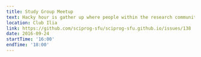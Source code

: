 ```yaml
---
title: Study Group Meetup
text: Hacky hour is gather up where people within the research community can come together.
location: Club Ilia
link: https://github.com/sciprog-sfu/sciprog-sfu.github.io/issues/138
date: 2016-09-24
startTime: '16:00'
endTime: '18:00'
---
```

